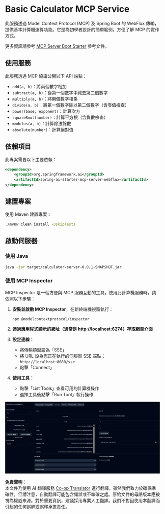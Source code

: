 <!--
CO_OP_TRANSLATOR_METADATA:
{
  "original_hash": "ed9cab32cc67c12d8969b407aa47100a",
  "translation_date": "2025-07-13T17:52:38+00:00",
  "source_file": "03-GettingStarted/01-first-server/solution/java/README.md",
  "language_code": "hk"
}
-->
# Basic Calculator MCP Service

此服務透過 Model Context Protocol (MCP) 及 Spring Boot 的 WebFlux 傳輸，提供基本計算機運算功能。它是為初學者設計的簡單範例，方便了解 MCP 的實作方式。

更多資訊請參考 [MCP Server Boot Starter](https://docs.spring.io/spring-ai/reference/api/mcp/mcp-server-boot-starter-docs.html) 參考文件。

## 使用服務

此服務透過 MCP 協議公開以下 API 端點：

- `add(a, b)`：將兩個數字相加
- `subtract(a, b)`：從第一個數字中減去第二個數字
- `multiply(a, b)`：將兩個數字相乘
- `divide(a, b)`：將第一個數字除以第二個數字（含零值檢查）
- `power(base, exponent)`：計算次方
- `squareRoot(number)`：計算平方根（含負數檢查）
- `modulus(a, b)`：計算除法餘數
- `absolute(number)`：計算絕對值

## 依賴項目

此專案需要以下主要依賴：

```xml
<dependency>
    <groupId>org.springframework.ai</groupId>
    <artifactId>spring-ai-starter-mcp-server-webflux</artifactId>
</dependency>
```

## 建置專案

使用 Maven 建置專案：
```bash
./mvnw clean install -DskipTests
```

## 啟動伺服器

### 使用 Java

```bash
java -jar target/calculator-server-0.0.1-SNAPSHOT.jar
```

### 使用 MCP Inspector

MCP Inspector 是一個方便與 MCP 服務互動的工具。使用此計算機服務時，請依照以下步驟：

1. **安裝並啟動 MCP Inspector**，在新終端機視窗執行：
   ```bash
   npx @modelcontextprotocol/inspector
   ```

2. **透過應用程式顯示的網址（通常是 http://localhost:6274）存取網頁介面**

3. **設定連線**：
   - 將傳輸類型設為「SSE」
   - 將 URL 設為您正在執行的伺服器 SSE 端點：`http://localhost:8080/sse`
   - 點擊「Connect」

4. **使用工具**：
   - 點擊「List Tools」查看可用的計算機操作
   - 選擇工具後點擊「Run Tool」執行操作

![MCP Inspector Screenshot](../../../../../../translated_images/tool.40e180a7b0d0fe2067cf96435532b01f63f7f8619d6b0132355a04b426b669ac.hk.png)

**免責聲明**：  
本文件乃使用 AI 翻譯服務 [Co-op Translator](https://github.com/Azure/co-op-translator) 進行翻譯。雖然我們致力於確保準確性，但請注意，自動翻譯可能包含錯誤或不準確之處。原始文件的母語版本應被視為權威來源。對於重要資訊，建議採用專業人工翻譯。我們不對因使用本翻譯而引起的任何誤解或誤釋承擔責任。